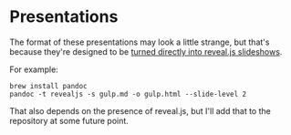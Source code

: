# Presentations

The format of these presentations may look a little strange, but that's because they're designed to be [turned directly into reveal.js slideshows](http://johnmacfarlane.net/pandoc/demo/example9/producing-slide-shows-with-pandoc.html).

For example:

    brew install pandoc
    pandoc -t revealjs -s gulp.md -o gulp.html --slide-level 2

That also depends on the presence of reveal.js, but I'll add that to the repository at some future point.
